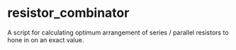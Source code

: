 resistor_combinator
===================

A script for calculating optimum arrangement of series / parallel resistors to hone in on an exact value.
